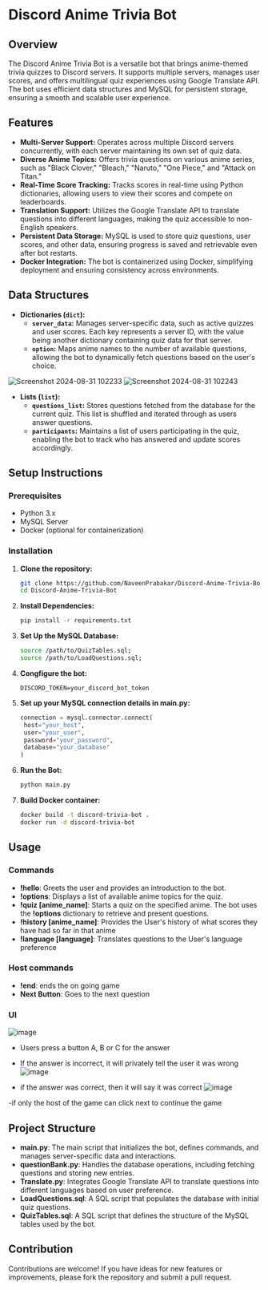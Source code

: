 # Discord Anime Trivia Bot

## Overview

The Discord Anime Trivia Bot is a versatile bot that brings anime-themed trivia quizzes to Discord servers. It supports multiple servers, manages user scores, and offers multilingual quiz experiences using Google Translate API. The bot uses efficient data structures and MySQL for persistent storage, ensuring a smooth and scalable user experience.

## Features

- **Multi-Server Support:** Operates across multiple Discord servers concurrently, with each server maintaining its own set of quiz data.
- **Diverse Anime Topics:** Offers trivia questions on various anime series, such as "Black Clover," "Bleach," "Naruto," "One Piece," and "Attack on Titan."
- **Real-Time Score Tracking:** Tracks scores in real-time using Python dictionaries, allowing users to view their scores and compete on leaderboards.
- **Translation Support:** Utilizes the Google Translate API to translate questions into different languages, making the quiz accessible to non-English speakers.
- **Persistent Data Storage:** MySQL is used to store quiz questions, user scores, and other data, ensuring progress is saved and retrievable even after bot restarts.
- **Docker Integration:** The bot is containerized using Docker, simplifying deployment and ensuring consistency across environments.

## Data Structures

- **Dictionaries (`dict`):**
  - **`server_data`:** Manages server-specific data, such as active quizzes and user scores. Each key represents a server ID, with the value being another dictionary containing quiz data for that server.
  - **`option`:** Maps anime names to the number of available questions, allowing the bot to dynamically fetch questions based on the user's choice.
 
 ![Screenshot 2024-08-31 102233](https://github.com/user-attachments/assets/a7d64e62-2d17-40eb-bb35-6d8c838ab1d1)
 ![Screenshot 2024-08-31 102243](https://github.com/user-attachments/assets/877db7ea-eb1c-4e9c-93c9-aa07f37bea1a)



- **Lists (`list`):**
  - **`questions_list`:** Stores questions fetched from the database for the current quiz. This list is shuffled and iterated through as users answer questions.
  - **`participants`:** Maintains a list of users participating in the quiz, enabling the bot to track who has answered and update scores accordingly.

  
 

## Setup Instructions

### Prerequisites

- Python 3.x
- MySQL Server
- Docker (optional for containerization)

### Installation

1. **Clone the repository:**
   ```bash
   git clone https://github.com/NaveenPrabakar/Discord-Anime-Trivia-Bot.git
   cd Discord-Anime-Trivia-Bot

2. **Install Dependencies:**
   ```bash
   pip install -r requirements.txt

3. **Set Up the MySQL Database:**
   ```bash
   source /path/to/QuizTables.sql;
   source /path/to/LoadQuestions.sql;

4. **Congfigure the bot:**
   ```env
   DISCORD_TOKEN=your_discord_bot_token

5. **Set up your MySQL connection details in main.py:**
   ```python
   connection = mysql.connector.connect(
    host="your_host",
    user="your_user",
    password="your_password",
    database="your_database"
   )

6. **Run the Bot:**
   ```bash
   python main.py

7. **Build Docker container:**
   ```bash
   docker build -t discord-trivia-bot .
   docker run -d discord-trivia-bot

## Usage

### Commands

- **!hello**: Greets the user and provides an introduction to the bot.
- **!options**: Displays a list of available anime topics for the quiz.
- **!quiz [anime_name]**: Starts a quiz on the specified anime. The bot uses the **!options** dictionary to retrieve and present questions.
- **!history [anime_name]**: Provides the User's history of what scores they have had so far in that anime
- **!language [language]**: Translates questions to the User's language preference

### Host commands

- **!end**: ends the on going game
- **Next Button**: Goes to the next question

### UI
![image](https://github.com/user-attachments/assets/0a481a5d-104a-47ad-af0b-894face11a32)

- Users press a button A, B or C for the answer
- If the answer is incorrect, it will privately tell the user it was wrong
![image](https://github.com/user-attachments/assets/fcd8c905-2207-4822-ac59-3129e28f5fc2)

- if the answer was correct, then it will say it was correct
![image](https://github.com/user-attachments/assets/b4816376-7e0d-441d-ba01-f7f701fbbae8)

-if only the host of the game can click next to continue the game





## Project Structure

- **main.py**: The main script that initializes the bot, defines commands, and manages server-specific data and interactions.
- **questionBank.py**: Handles the database operations, including fetching questions and storing new entries.
- **Translate.py**: Integrates Google Translate API to translate questions into different languages based on user preference.
- **LoadQuestions.sql**: A SQL script that populates the database with initial quiz questions.
- **QuizTables.sql**: A SQL script that defines the structure of the MySQL tables used by the bot.

## Contribution

Contributions are welcome! If you have ideas for new features or improvements, please fork the repository and submit a pull request.

   

